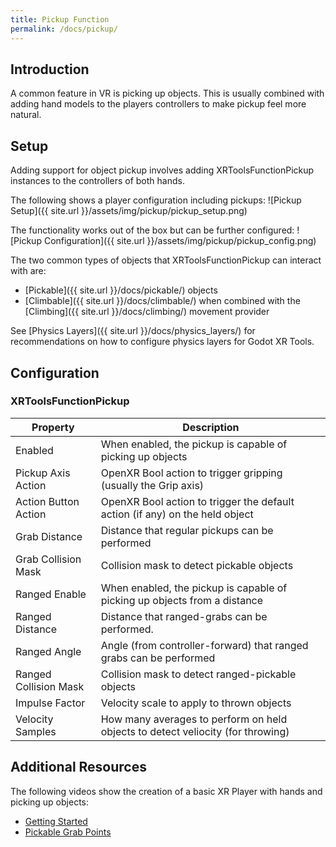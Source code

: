 ```yaml
---
title: Pickup Function
permalink: /docs/pickup/
---
```



## Introduction
A common feature in VR is picking up objects. This is usually combined with
adding hand models to the players controllers to make pickup feel more 
natural.

## Setup
Adding support for object pickup involves adding XRToolsFunctionPickup instances
to the controllers of both hands.

The following shows a player configuration including pickups:
![Pickup Setup]({{ site.url }}/assets/img/pickup/pickup_setup.png)

The functionality works out of the box but can be further configured:
![Pickup Configuration]({{ site.url }}/assets/img/pickup/pickup_config.png)

The two common types of objects that XRToolsFunctionPickup can interact with are:
* [Pickable]({{ site.url }}/docs/pickable/) objects
* [Climbable]({{ site.url }}/docs/climbable/) when combined with the [Climbing]({{ site.url }}/docs/climbing/) movement provider

See [Physics Layers]({{ site.url }}/docs/physics_layers/) for recommendations on
how to configure physics layers for Godot XR Tools.


## Configuration

### XRToolsFunctionPickup

| Property | Description |
| ---- | ------------ |
| Enabled               | When enabled, the pickup is capable of picking up objects |
| Pickup Axis Action    | OpenXR Bool action to trigger gripping (usually the Grip axis) |
| Action Button Action  | OpenXR Bool action to trigger the default action (if any) on the held object |
| Grab Distance         | Distance that regular pickups can be performed |
| Grab Collision Mask   | Collision mask to detect pickable objects |
| Ranged Enable         | When enabled, the pickup is capable of picking up objects from a distance |
| Ranged Distance       | Distance that ranged-grabs can be performed. |
| Ranged Angle          | Angle (from controller-forward) that ranged grabs can be performed |
| Ranged Collision Mask | Collision mask to detect ranged-pickable objects |
| Impulse Factor        | Velocity scale to apply to thrown objects |
| Velocity Samples      | How many averages to perform on held objects to detect veliocity (for throwing) |


## Additional Resources

The following videos show the creation of a basic XR Player with hands and picking up objects:
* [Getting Started](https://youtu.be/VrpySdMcdyw)
* [Pickable Grab Points](https://youtu.be/46Mp8PxcNXs)
